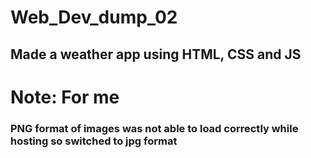 # Web_Dev_dump_02
## Made a weather app using HTML, CSS and JS
# Note: For me
### PNG format of images was not able to load correctly while hosting so switched to jpg format
